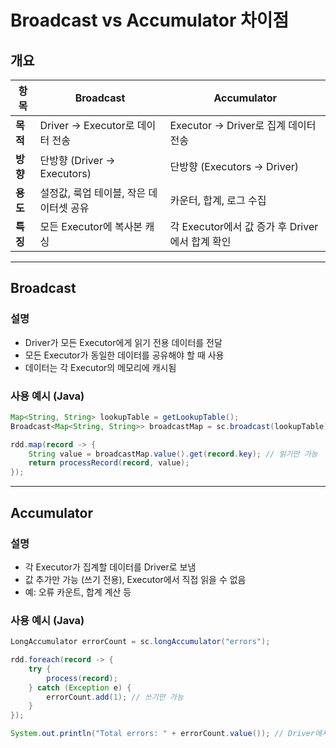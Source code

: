 # Broadcast vs Accumulator 차이점

## 개요

| 항목         | Broadcast                         | Accumulator                        |
|--------------|-----------------------------------|------------------------------------|
| **목적**     | Driver → Executor로 데이터 전송  | Executor → Driver로 집계 데이터 전송 |
| **방향**     | 단방향 (Driver → Executors)       | 단방향 (Executors → Driver)        |
| **용도**     | 설정값, 룩업 테이블, 작은 데이터셋 공유 | 카운터, 합계, 로그 수집             |
| **특징**     | 모든 Executor에 복사본 캐싱       | 각 Executor에서 값 증가 후 Driver에서 합계 확인 |

---

## Broadcast

### 설명
- Driver가 모든 Executor에게 읽기 전용 데이터를 전달
- 모든 Executor가 동일한 데이터를 공유해야 할 때 사용
- 데이터는 각 Executor의 메모리에 캐시됨

### 사용 예시 (Java)
```java
Map<String, String> lookupTable = getLookupTable();
Broadcast<Map<String, String>> broadcastMap = sc.broadcast(lookupTable);

rdd.map(record -> {
    String value = broadcastMap.value().get(record.key); // 읽기만 가능
    return processRecord(record, value);
});
```

---

## Accumulator

### 설명
- 각 Executor가 집계할 데이터를 Driver로 보냄
- 값 추가만 가능 (쓰기 전용), Executor에서 직접 읽을 수 없음
- 예: 오류 카운트, 합계 계산 등

### 사용 예시 (Java)
```java
LongAccumulator errorCount = sc.longAccumulator("errors");

rdd.foreach(record -> {
    try {
        process(record);
    } catch (Exception e) {
        errorCount.add(1); // 쓰기만 가능
    }
});

System.out.println("Total errors: " + errorCount.value()); // Driver에서 읽기
```
